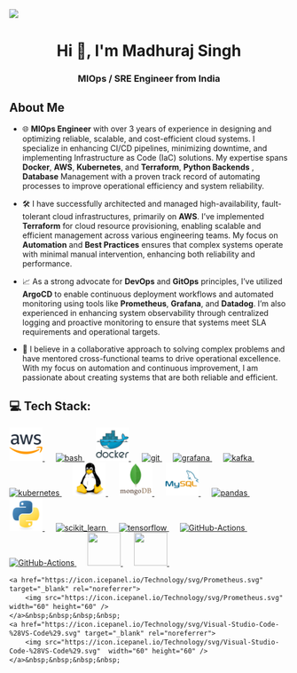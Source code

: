 <img src="https://chargebacks911.com/wp-content/uploads/2022/02/Fraud-Detection-Machine-Learning-blog.gif"/>

<h1 align="center">Hi 👋, I'm Madhuraj Singh </h1>
<h3 align="center"> MlOps / SRE Engineer from India </h3>

## About Me

- 🌐 **MlOps Engineer** with over 3 years of experience in designing and optimizing reliable, scalable, and cost-efficient cloud systems. I specialize in enhancing CI/CD pipelines, minimizing downtime, and implementing Infrastructure as Code (IaC) solutions. My expertise spans **Docker**, **AWS**, **Kubernetes**, and **Terraform**, **Python Backends** , **Database** Management with a proven track record of automating processes to improve operational efficiency and system reliability.

- 🛠️ I have successfully architected and managed high-availability, fault-tolerant cloud infrastructures, primarily on **AWS**. I’ve implemented **Terraform** for cloud resource provisioning, enabling scalable and efficient management across various engineering teams. My focus on **Automation** and **Best Practices** ensures that complex systems operate with minimal manual intervention, enhancing both reliability and performance.

- 📈 As a strong advocate for **DevOps** and **GitOps** principles, I’ve utilized **ArgoCD** to enable continuous deployment workflows and automated monitoring using tools like **Prometheus**, **Grafana**, and **Datadog**. I’m also experienced in enhancing system observability through centralized logging and proactive monitoring to ensure that systems meet SLA requirements and operational targets.

- 💬 I believe in a collaborative approach to solving complex problems and have mentored cross-functional teams to drive operational excellence. With my focus on automation and continuous improvement, I am passionate about creating systems that are both reliable and efficient.


## 💻 Tech Stack:
<p align="left">
    <a href="https://aws.amazon.com" target="_blank" rel="noreferrer">
        <img src="https://raw.githubusercontent.com/devicons/devicon/master/icons/amazonwebservices/amazonwebservices-original-wordmark.svg"
            alt="aws" width="60" height="60" />
    </a>&nbsp;&nbsp;&nbsp;&nbsp;
    <a href="https://icon.icepanel.io/Technology/png-shadow-512/Bash.png" target="_blank" rel="noreferrer">
        <img src="https://icon.icepanel.io/Technology/png-shadow-512/Bash.png" alt="bash" width="60" height="60" />
    </a>&nbsp;&nbsp;&nbsp;&nbsp;
    <a href="https://www.docker.com/" target="_blank" rel="noreferrer">
        <img src="https://raw.githubusercontent.com/devicons/devicon/master/icons/docker/docker-original-wordmark.svg"
            alt="docker" width="60" height="60" />
    </a>&nbsp;&nbsp;&nbsp;&nbsp;
    <a href="https://git-scm.com/" target="_blank" rel="noreferrer">
        <img src="https://www.vectorlogo.zone/logos/git-scm/git-scm-icon.svg" alt="git" width="60" height="60" />
    </a>&nbsp;&nbsp;&nbsp;&nbsp;
    <a href="https://grafana.com" target="_blank" rel="noreferrer">
        <img src="https://www.vectorlogo.zone/logos/grafana/grafana-icon.svg" alt="grafana" width="60" height="60" />
    </a>&nbsp;&nbsp;&nbsp;&nbsp;
    <a href="https://icon.icepanel.io/Technology/png-shadow-512/Apache-Kafka.png" target="_blank" rel="noreferrer">
        <img src="https://icon.icepanel.io/Technology/png-shadow-512/Apache-Kafka.png" alt="kafka" width="60"
            height="60" />
    </a>&nbsp;&nbsp;&nbsp;&nbsp;
    <a href="https://kubernetes.io" target="_blank" rel="noreferrer">
        <img src="https://www.vectorlogo.zone/logos/kubernetes/kubernetes-icon.svg" alt="kubernetes" width="60"
            height="60" />
    </a>&nbsp;&nbsp;&nbsp;&nbsp;
    <a href="https://www.linux.org/" target="_blank" rel="noreferrer">
        <img src="https://raw.githubusercontent.com/devicons/devicon/master/icons/linux/linux-original.svg" alt="linux"
            width="60" height="60" />
    </a>&nbsp;&nbsp;&nbsp;&nbsp;
    <a href="https://www.mongodb.com/" target="_blank" rel="noreferrer">
        <img src="https://raw.githubusercontent.com/devicons/devicon/master/icons/mongodb/mongodb-original-wordmark.svg"
            alt="mongodb" width="60" height="60" />
    </a>&nbsp;&nbsp;&nbsp;&nbsp;
    <a href="https://www.mysql.com/" target="_blank" rel="noreferrer">
        <img src="https://raw.githubusercontent.com/devicons/devicon/master/icons/mysql/mysql-original-wordmark.svg"
            alt="mysql" width="60" height="60" />
    </a>&nbsp;&nbsp;&nbsp;&nbsp;
    <a href="https://icon.icepanel.io/Technology/png-shadow-512/Pandas.png" target="_blank" rel="noreferrer">
        <img src="https://icon.icepanel.io/Technology/png-shadow-512/Pandas.png"
            alt="pandas" width="60" height="60" />
    </a>&nbsp;&nbsp;&nbsp;&nbsp;
    <a href="https://www.python.org" target="_blank" rel="noreferrer">
        <img src="https://raw.githubusercontent.com/devicons/devicon/master/icons/python/python-original.svg"
            alt="python" width="60" height="60" />
    </a>&nbsp;&nbsp;&nbsp;&nbsp;
    <a href="https://scikit-learn.org/" target="_blank" rel="noreferrer">
        <img src="https://upload.wikimedia.org/wikipedia/commons/0/05/Scikit_learn_logo_small.svg" alt="scikit_learn"
            width="60" height="60" />
    </a>&nbsp;&nbsp;&nbsp;&nbsp;
    <a href="https://www.tensorflow.org" target="_blank" rel="noreferrer">
        <img src="https://www.vectorlogo.zone/logos/tensorflow/tensorflow-icon.svg" alt="tensorflow" width="60"
            height="60" />
    </a>&nbsp;&nbsp;&nbsp;&nbsp;
    <a href="https://icon.icepanel.io/Technology/svg/GitHub-Actions.svg" target="_blank" rel="noreferrer">
        <img src="https://icon.icepanel.io/Technology/svg/GitHub-Actions.svg" alt="GitHub-Actions" width="60"
            height="60" />
    </a>&nbsp;&nbsp;&nbsp;&nbsp;
    <a href="https://icon.icepanel.io/Technology/svg/FastAPI.svg" target="_blank" rel="noreferrer">
        <img src="https://icon.icepanel.io/Technology/svg/FastAPI.svg" alt="GitHub-Actions" width="60" height="60" />
    </a>&nbsp;&nbsp;&nbsp;&nbsp;
    <a href="https://icon.icepanel.io/Technology/svg/HashiCorp-Terraform.svg" target="_blank" rel="noreferrer">
        <img src="https://icon.icepanel.io/Technology/svg/HashiCorp-Terraform.svg"  width="60" height="60" />
    </a>&nbsp;&nbsp;&nbsp;&nbsp;
    <a href="https://icon.icepanel.io/Technology/svg/Argo-CD.svg" target="_blank" rel="noreferrer">
        <img src="https://icon.icepanel.io/Technology/svg/Argo-CD.svg"  width="60" height="60" />
    </a>&nbsp;&nbsp;&nbsp;&nbsp;
    
    <a href="https://icon.icepanel.io/Technology/svg/Prometheus.svg" target="_blank" rel="noreferrer">
        <img src="https://icon.icepanel.io/Technology/svg/Prometheus.svg"  width="60" height="60" />
    </a>&nbsp;&nbsp;&nbsp;&nbsp;
    <a href="https://icon.icepanel.io/Technology/svg/Visual-Studio-Code-%28VS-Code%29.svg" target="_blank" rel="noreferrer">
        <img src="https://icon.icepanel.io/Technology/svg/Visual-Studio-Code-%28VS-Code%29.svg"  width="60" height="60" />
    </a>&nbsp;&nbsp;&nbsp;&nbsp;
</p>










